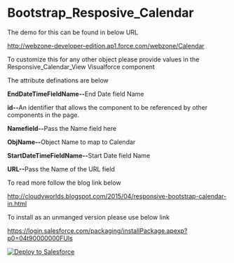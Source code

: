 # Bootstrap_Resposive_Calendar

The demo for this can be found in below URL

http://webzone-developer-edition.ap1.force.com/webzone/Calendar

To customize this for any other object please provide values  in the Responsive_Calendar_View Visualforce component 

The attribute definations are below 

<b>EndDateTimeFieldName--</b>End Date field Name

<b>id--</b>An identifier that allows the component to be referenced by other components in the page.	

<b>Namefield--</b>Pass the Name field here

<b>ObjName--</b>Object Name to map to Calendar	

<b>StartDateTimeFieldName--</b>Start Date field Name

<b>URL--</b>Pass the Name of the URL field

To read more follow the blog link below

http://cloudyworlds.blogspot.com/2015/04/responsive-bootstrap-calendar-in.html

To install as an unmanged version please use below link

https://login.salesforce.com/packaging/installPackage.apexp?p0=04t90000000FUls

<a href="https://githubsfdeploy.herokuapp.com?owner=Mohith Shrivastava&repo=https://github.com/msrivastav13/Bootstrap_Resposive_Calendar">
  <img alt="Deploy to Salesforce"
       src="https://raw.githubusercontent.com/afawcett/githubsfdeploy/master/src/main/webapp/resources/img/deploy.png">
</a>

